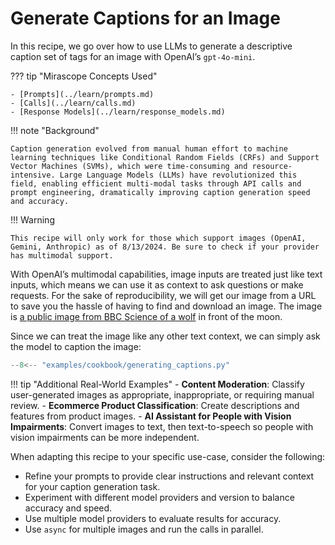 # Generate Captions for an Image

In this recipe, we go over how to use LLMs to generate a descriptive caption set of tags for an image with OpenAI’s `gpt-4o-mini`.

??? tip "Mirascope Concepts Used"

    - [Prompts](../learn/prompts.md)
    - [Calls](../learn/calls.md)
    - [Response Models](../learn/response_models.md)

!!! note "Background"

    Caption generation evolved from manual human effort to machine learning techniques like Conditional Random Fields (CRFs) and Support Vector Machines (SVMs), which were time-consuming and resource-intensive. Large Language Models (LLMs) have revolutionized this field, enabling efficient multi-modal tasks through API calls and prompt engineering, dramatically improving caption generation speed and accuracy.

!!! Warning

    This recipe will only work for those which support images (OpenAI, Gemini, Anthropic) as of 8/13/2024. Be sure to check if your provider has multimodal support.

With OpenAI’s multimodal capabilities, image inputs are treated just like text inputs, which means we can use it as context to ask questions or make requests. For the sake of reproducibility, we will get our image from a URL to save you the hassle of having to find and download an image. The image is [a public image from BBC Science of a wolf](https://c02.purpledshub.com/uploads/sites/41/2023/01/How-to-see-the-Wolf-Moon-in-2023--4bb6bb7.jpg?w=1880&webp=1) in front of the moon.

Since we can treat the image like any other text context, we can simply ask the model to caption the image:

```python
--8<-- "examples/cookbook/generating_captions.py"
```

!!! tip "Additional Real-World Examples"
    - **Content Moderation**: Classify user-generated images as appropriate, inappropriate, or requiring manual review.
    - **Ecommerce Product Classification**: Create descriptions and features from product images.
    - **AI Assistant for People with Vision Impairments**: Convert images to text, then text-to-speech so people with vision impairments can be more independent.

When adapting this recipe to your specific use-case, consider the following:

- Refine your prompts to provide clear instructions and relevant context for your caption generation task.
- Experiment with different model providers and version to balance accuracy and speed.
- Use multiple model providers to evaluate results for accuracy.
- Use `async` for multiple images and run the calls in parallel.
